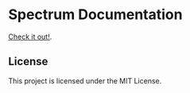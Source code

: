 # Spectrum Documentation

[Check it out!](https://docs.spectrum.liamsherwin.tech).
## License

This project is licensed under the MIT License.
